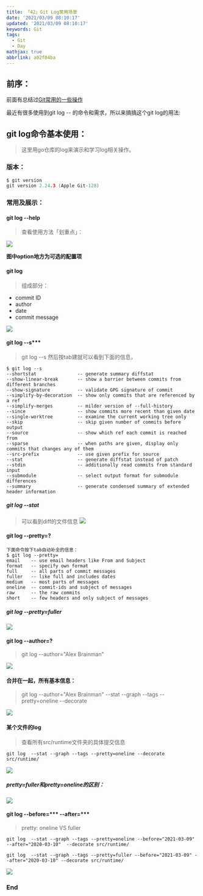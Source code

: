 ```yaml
---
title: 「42」Git Log常用场景
date: '2021/03/09 08:10:17'
updated: '2021/03/09 08:10:17'
keywords: Git
tags:
  - Git
  - Day
mathjax: true
abbrlink: a02f04ba
---
```


## 前序：
前面有总结过[Git常用的一些操作](https://blog.imrcrab.com/archives/3c1dd822.html)

最近有很多使用到git log -- 的命令和需求，所以来搞搞这个git log的用法:

<!--more-->

## git log命令基本使用：

>这里用go仓库的log来演示和学习log相关操作。

### 版本：

```go
$ git version
git version 2.24.3 (Apple Git-128)
```


### 常用及展示：

#### git log --help

>查看使用方法「划重点」：

![](https://crab-1251738482.cos.ap-guangzhou.myqcloud.com/clipboard_20210309_010044.png)

**图中option地方为可选的配置项**

#### git log 

>组成部分：

* commit ID
* author
* date
* commit message

![](https://crab-1251738482.cos.ap-guangzhou.myqcloud.com/clipboard_20210309_125518.png)

#### git log --s***

>git log --s 然后按tab建就可以看到下面的信息，

```git
$ git log --s
--shortstat               -- generate summary diffstat
--show-linear-break       -- show a barrier between commits from different branches
--show-signature          -- validate GPG signature of commit
--simplify-by-decoration  -- show only commits that are referenced by a ref
--simplify-merges         -- milder version of --full-history
--since                   -- show commits more recent than given date
--single-worktree         -- examine the current working tree only
--skip                    -- skip given number of commits before output
--source                  -- show which ref each commit is reached from
--sparse                  -- when paths are given, display only commits that changes any of them
--src-prefix              -- use given prefix for source
--stat                    -- generate diffstat instead of patch
--stdin                   -- additionally read commits from standard input
--submodule               -- select output format for submodule differences
--summary                 -- generate condensed summary of extended header information

```

##### git log --stat

>可以看到diff的文件信息
![](https://crab-1251738482.cos.ap-guangzhou.myqcloud.com/clipboard_20210309_010656.png)

#### git log --pretty=?

```git
下面命令按下tab自动补全的信息：
$ git log --pretty= 
email    -- use email headers like From and Subject
format   -- specify own format
full     -- all parts of commit messages
fuller   -- like full and includes dates
medium   -- most parts of messages
oneline  -- commit-ids and subject of messages
raw      -- the raw commits
short    -- few headers and only subject of messages
```

##### git log --pretty=fuller

![](https://crab-1251738482.cos.ap-guangzhou.myqcloud.com/clipboard_20210309_011529.png)

#### git log --author=?

> git log --author="Alex Brainman"

![](https://crab-1251738482.cos.ap-guangzhou.myqcloud.com/clipboard_20210309_011728.png)

#### 合并在一起，所有基本信息：

>git log --author="Alex Brainman" --stat --graph --tags --pretty=oneline --decorate

![](https://crab-1251738482.cos.ap-guangzhou.myqcloud.com/clipboard_20210309_012016.png)

#### 某个文件的log

>查看所有src/runtime文件夹的具体提交信息

```git
git log  --stat --graph --tags --pretty=oneline --decorate src/runtime/
```

![](https://crab-1251738482.cos.ap-guangzhou.myqcloud.com/clipboard_20210309_012342.png)


##### pretty=fuller和pretty=oneline的区别：

![](https://crab-1251738482.cos.ap-guangzhou.myqcloud.com/clipboard_20210309_012556.png)

#### git log --before=*** --after=***

>pretty: oneline VS fuller
```git
git log  --stat --graph --tags --pretty=oneline --before="2021-03-09" --after="2020-03-10"  --decorate src/runtime/

git log  --stat --graph --tags --pretty=fuller --before="2021-03-09" --after="2020-03-10" --decorate src/runtime/
```

![](https://crab-1251738482.cos.ap-guangzhou.myqcloud.com/clipboard_20210309_013157.png)

### End